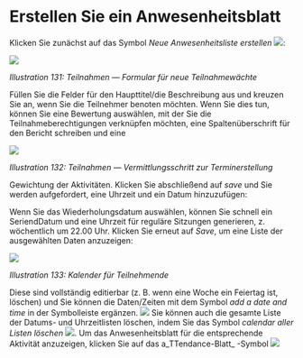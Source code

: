 # Erstellen Sie ein Anwesenheitsblatt

Klicken Sie zunächst auf das Symbol _Neue Anwesenheitsliste erstellen_ ![](../../.gitbook/assets/graphics245.png):

![](../../.gitbook/assets/images178%20%281%29.png)

_Illustration 131: Teilnahmen — Formular für neue Teilnahmewächte_

Füllen Sie die Felder für den Haupttitel/die Beschreibung aus und kreuzen Sie an, wenn Sie die Teilnehmer benoten möchten. Wenn Sie dies tun, können Sie eine Bewertung auswählen, mit der Sie die Teilnahmeberechtigungen verknüpfen möchten, eine Spaltenüberschrift für den Bericht schreiben und eine

![](../../.gitbook/assets/graphics249.png)

_Illustration 132: Teilnahmen — Vermittlungsschritt zur Terminerstellung_

Gewichtung der Aktivitäten. Klicken Sie abschließend auf _save_ und Sie werden aufgefordert, eine Uhrzeit und ein Datum hinzuzufügen:

Wenn Sie das Wiederholungsdatum auswählen, können Sie schnell ein SeriendDatum und eine Uhrzeit für reguläre Sitzungen generieren, z. wöchentlich um 22.00 Uhr. Klicken Sie erneut auf _Save_, um eine Liste der ausgewählten Daten anzuzeigen:

![](../../.gitbook/assets/graphics253.png)

_Illustration 133: Kalender für Teilnehmende_

Diese sind vollständig editierbar \(z. B. wenn eine Woche ein Feiertag ist, löschen\) und Sie können die Daten/Zeiten mit dem Symbol _add a date and time_ in der Symbolleiste ergänzen. ![](../../.gitbook/assets/graphics246.png) Sie können auch die gesamte Liste der Datums- und Uhrzeitlisten löschen, indem Sie das Symbol _calendar aller Listen löschen_ ![](../../.gitbook/assets/graphics247.png). Um das Anwesenheitsblatt für die entsprechende Aktivität anzuzeigen, klicken Sie auf das a_TTendance-Blatt_ -Symbol ![](../../.gitbook/assets/graphics250.png)

